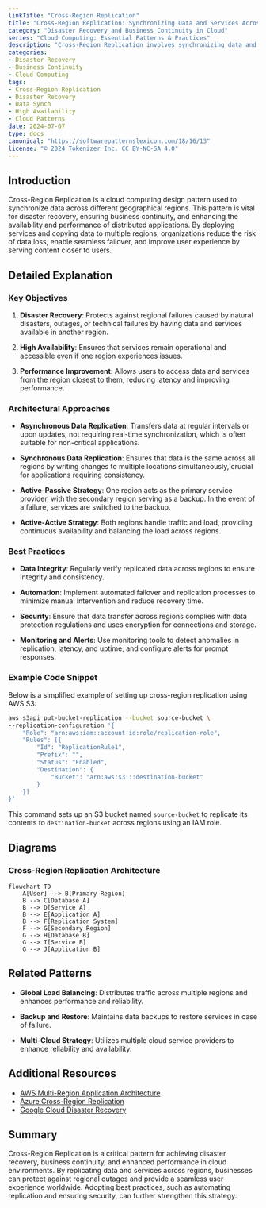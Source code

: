 ```yaml
---
linkTitle: "Cross-Region Replication"
title: "Cross-Region Replication: Synchronizing Data and Services Across Regions"
category: "Disaster Recovery and Business Continuity in Cloud"
series: "Cloud Computing: Essential Patterns & Practices"
description: "Cross-Region Replication involves synchronizing data and services across multiple geographical regions to ensure disaster recovery, high availability, and improved performance."
categories:
- Disaster Recovery
- Business Continuity
- Cloud Computing
tags:
- Cross-Region Replication
- Disaster Recovery
- Data Synch
- High Availability
- Cloud Patterns
date: 2024-07-07
type: docs
canonical: "https://softwarepatternslexicon.com/18/16/13"
license: "© 2024 Tokenizer Inc. CC BY-NC-SA 4.0"
---
```


## Introduction

Cross-Region Replication is a cloud computing design pattern used to synchronize data across different geographical regions. This pattern is vital for disaster recovery, ensuring business continuity, and enhancing the availability and performance of distributed applications. By deploying services and copying data to multiple regions, organizations reduce the risk of data loss, enable seamless failover, and improve user experience by serving content closer to users.

## Detailed Explanation

### Key Objectives

1. **Disaster Recovery**: Protects against regional failures caused by natural disasters, outages, or technical failures by having data and services available in another region.

2. **High Availability**: Ensures that services remain operational and accessible even if one region experiences issues.

3. **Performance Improvement**: Allows users to access data and services from the region closest to them, reducing latency and improving performance.

### Architectural Approaches

- **Asynchronous Data Replication**: Transfers data at regular intervals or upon updates, not requiring real-time synchronization, which is often suitable for non-critical applications.
  
- **Synchronous Data Replication**: Ensures that data is the same across all regions by writing changes to multiple locations simultaneously, crucial for applications requiring consistency.

- **Active-Passive Strategy**: One region acts as the primary service provider, with the secondary region serving as a backup. In the event of a failure, services are switched to the backup.

- **Active-Active Strategy**: Both regions handle traffic and load, providing continuous availability and balancing the load across regions.

### Best Practices

- **Data Integrity**: Regularly verify replicated data across regions to ensure integrity and consistency.
  
- **Automation**: Implement automated failover and replication processes to minimize manual intervention and reduce recovery time.

- **Security**: Ensure that data transfer across regions complies with data protection regulations and uses encryption for connections and storage.

- **Monitoring and Alerts**: Use monitoring tools to detect anomalies in replication, latency, and uptime, and configure alerts for prompt responses.

### Example Code Snippet

Below is a simplified example of setting up cross-region replication using AWS S3:

```bash
aws s3api put-bucket-replication --bucket source-bucket \
--replication-configuration '{
    "Role": "arn:aws:iam::account-id:role/replication-role",
    "Rules": [{
        "Id": "ReplicationRule1",
        "Prefix": "",
        "Status": "Enabled",
        "Destination": {
            "Bucket": "arn:aws:s3:::destination-bucket"
        }
    }]
}'
```

This command sets up an S3 bucket named `source-bucket` to replicate its contents to `destination-bucket` across regions using an IAM role.

## Diagrams

### Cross-Region Replication Architecture

```mermaid
flowchart TD
    A[User] --> B[Primary Region]
    B --> C[Database A]
    B --> D[Service A]
    B --> E[Application A]
    B --> F[Replication System]
    F --> G[Secondary Region]
    G --> H[Database B]
    G --> I[Service B]
    G --> J[Application B]
```

## Related Patterns

- **Global Load Balancing**: Distributes traffic across multiple regions and enhances performance and reliability.
  
- **Backup and Restore**: Maintains data backups to restore services in case of failure.

- **Multi-Cloud Strategy**: Utilizes multiple cloud service providers to enhance reliability and availability.

## Additional Resources

- [AWS Multi-Region Application Architecture](https://aws.amazon.com/architecture/well-architected/multi-region/)
- [Azure Cross-Region Replication](https://learn.microsoft.com/azure/storage/common/storage-redundancy)
- [Google Cloud Disaster Recovery](https://cloud.google.com/solutions/disaster-recovery/)

## Summary

Cross-Region Replication is a critical pattern for achieving disaster recovery, business continuity, and enhanced performance in cloud environments. By replicating data and services across regions, businesses can protect against regional outages and provide a seamless user experience worldwide. Adopting best practices, such as automating replication and ensuring security, can further strengthen this strategy.
